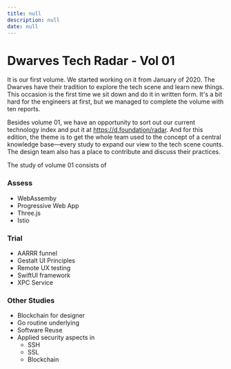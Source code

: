 ```yaml
---
title: null
description: null
date: null
---
```


# Dwarves Tech Radar - Vol 01

It is our first volume. We started working on it from January of 2020. The Dwarves have their tradition to explore the tech scene and learn new things. This occasion is the first time we sit down and do it in written form. It's a bit hard for the engineers at first, but we managed to complete the volume with ten reports.

Besides volume 01, we have an opportunity to sort out our current technology index and put it at <https://d.foundation/radar>. And for this edition, the theme is to get the whole team used to the concept of a central knowledge base—every study to expand our view to the tech scene counts. The design team also has a place to contribute and discuss their practices.

The study of volume 01 consists of

### Assess

- WebAssemby
- Progressive Web App
- Three.js
- Istio

### Trial

- AARRR funnel
- Gestalt UI Principles
- Remote UX testing
- SwiftUI framework
- XPC Service

### Other Studies

- Blockchain for designer
- Go routine underlying
- Software Reuse
- Applied security aspects in
  - SSH
  - SSL
  - Blockchain
